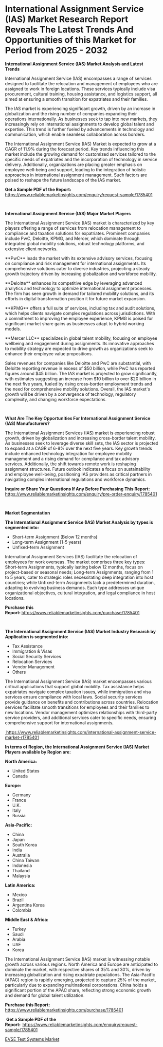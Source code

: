 <p><h1>International Assignment Service (IAS) Market Research Report Reveals The Latest Trends And Opportunities of this Market for Period from 2025 - 2032</h1></p><p><strong>International Assignment Service (IAS) Market Analysis and Latest Trends</strong></p>
<p><p>International Assignment Service (IAS) encompasses a range of services designed to facilitate the relocation and management of employees who are assigned to work in foreign locations. These services typically include visa procurement, cultural training, housing assistance, and logistics support, all aimed at ensuring a smooth transition for expatriates and their families.</p><p>The IAS market is experiencing significant growth, driven by an increase in globalization and the rising number of companies expanding their operations internationally. As businesses seek to tap into new markets, they increasingly rely on international assignments to develop global talent and expertise. This trend is further fueled by advancements in technology and communication, which enable seamless collaboration across borders.</p><p>The International Assignment Service (IAS) Market is expected to grow at a CAGR of 11.9% during the forecast period. Key trends influencing this market include the growing demand for customized services tailored to the specific needs of expatriates and the incorporation of technology in service delivery. Additionally, organizations are placing greater emphasis on employee well-being and support, leading to the integration of holistic approaches in international assignment management. Such factors are poised to reshape the future landscape of the IAS market.</p></p>
<p><strong>Get a Sample PDF of the Report:&nbsp;</strong> <a href="https://www.reliablemarketinsights.com/enquiry/request-sample/1785401?utm_campaign=2535&utm_medium=2&utm_source=Github&utm_content=ia&utm_term=25032025&utm_id=international-assignment-service-ias">https://www.reliablemarketinsights.com/enquiry/request-sample/1785401</a></p>
<p>&nbsp;</p>
<p><strong>International Assignment Service (IAS) Major Market Players</strong></p>
<p><p>The International Assignment Service (IAS) market is characterized by key players offering a range of services from relocation management to compliance and taxation solutions for expatriates. Prominent companies include PwC, Deloitte, KPMG, and Mercer, which dominate through integrated global mobility solutions, robust technology platforms, and extensive client networks.</p><p>**PwC** leads the market with its extensive advisory services, focusing on compliance and risk management for international assignments. Its comprehensive solutions cater to diverse industries, projecting a steady growth trajectory driven by increasing globalization and workforce mobility.</p><p>**Deloitte** enhances its competitive edge by leveraging advanced analytics and technology to optimize international assignment processes. The firm has seen growth in demand for tailored mobility solutions, and its efforts in digital transformation position it for future market expansion.</p><p>**KPMG** offers a full suite of services, including tax and audit solutions, which helps clients navigate complex regulations across jurisdictions. With a commitment to improving the employee experience, KPMG is poised for significant market share gains as businesses adapt to hybrid working models.</p><p>**Mercer LLC** specializes in global talent mobility, focusing on employee wellbeing and engagement during assignments. Its innovative approaches to mobility strategy are expected to drive growth as organizations seek to enhance their employee value propositions.</p><p>Sales revenues for companies like Deloitte and PwC are substantial, with Deloitte reporting revenue in excess of $50 billion, while PwC has reported figures around $45 billion. The IAS market is projected to grow significantly, with estimates suggesting an increase from $10 billion to over $20 billion in the next five years, fueled by rising cross-border employment trends and the need for comprehensive mobility solutions. Overall, the IAS market's growth will be driven by a convergence of technology, regulatory complexity, and changing workforce expectations.</p></p>
<p>&nbsp;</p>
<p><strong>What Are The Key Opportunities For International Assignment Service (IAS) Manufacturers?</strong></p>
<p><p>The International Assignment Services (IAS) market is experiencing robust growth, driven by globalization and increasing cross-border talent mobility. As businesses seek to leverage diverse skill sets, the IAS sector is projected to expand at a CAGR of 6-8% over the next five years. Key growth trends include enhanced technology integration for employee mobility management and a rising demand for compliance and tax advisory services. Additionally, the shift towards remote work is reshaping assignment structures. Future outlook indicates a focus on sustainability and employee well-being, positioning IAS providers as critical partners in navigating complex international regulations and workforce dynamics.</p></p>
<p><strong>Inquire or Share Your Questions If Any Before Purchasing This Report:</strong> <a href="https://www.reliablemarketinsights.com/enquiry/pre-order-enquiry/1785401?utm_campaign=2535&utm_medium=2&utm_source=Github&utm_content=ia&utm_term=25032025&utm_id=international-assignment-service-ias">https://www.reliablemarketinsights.com/enquiry/pre-order-enquiry/1785401</a></p>
<p>&nbsp;</p>
<p><strong>Market Segmentation</strong></p>
<p><strong>The International Assignment Service (IAS) Market Analysis by types is segmented into:</strong></p>
<p><ul><li>Short-term Assignment (Below 12 months)</li><li>Long-term Assignment (1-5 years)</li><li>Unfixed-term Assignment</li></ul></p>
<p><p>International Assignment Services (IAS) facilitate the relocation of employees for work overseas. The market comprises three key types: Short-term Assignments, typically lasting below 12 months, focus on project-based or seasonal needs; Long-term Assignments, ranging from 1 to 5 years, cater to strategic roles necessitating deep integration into host countries; while Unfixed-term Assignments lack a predetermined duration, adapting to evolving business demands. Each type addresses unique organizational objectives, cultural integration, and legal compliance in host locations.</p></p>
<p><strong>Purchase this Report:&nbsp;</strong><a href="https://www.reliablemarketinsights.com/purchase/1785401?utm_campaign=2535&utm_medium=2&utm_source=Github&utm_content=ia&utm_term=25032025&utm_id=international-assignment-service-ias">https://www.reliablemarketinsights.com/purchase/1785401</a></p>
<p>&nbsp;</p>
<p><strong>The International Assignment Service (IAS) Market Industry Research by Application is segmented into:</strong></p>
<p><ul><li>Tax Assistance</li><li>Immigration & Visas</li><li>Social Security Services</li><li>Relocation Services</li><li>Vendor Management</li><li>Others</li></ul></p>
<p><p>The International Assignment Service (IAS) market encompasses various critical applications that support global mobility. Tax assistance helps expatriates navigate complex taxation issues, while immigration and visa services ensure compliance with local laws. Social security services provide guidance on benefits and contributions across countries. Relocation services facilitate smooth transitions for employees and their families to new locations. Vendor management optimizes relationships with third-party service providers, and additional services cater to specific needs, ensuring comprehensive support for international assignments.</p></p>
<p><a href="https://www.reliablemarketinsights.com/international-assignment-service-market-r1785401?utm_campaign=2535&utm_medium=2&utm_source=Github&utm_content=ia&utm_term=25032025&utm_id=international-assignment-service-ias">&nbsp;https://www.reliablemarketinsights.com/international-assignment-service-market-r1785401</a></p>
<p><strong>In terms of Region, the International Assignment Service (IAS) Market Players available by Region are:</strong></p>
<p>
    <p> <strong> North America: </strong>
        <ul>
            <li>United States</li>
            <li>Canada</li>
        </ul>
        </p> 
    <p> <strong> Europe: </strong>
        <ul>
            <li>Germany</li>
            <li>France</li>
            <li>U.K.</li>
            <li>Italy</li>
            <li>Russia</li>
        </ul>
        </p> 
    <p> <strong> Asia-Pacific: </strong>
        <ul>
            <li>China</li>
            <li>Japan</li>
            <li>South Korea</li>
            <li>India</li>
            <li>Australia</li>
            <li>China Taiwan</li>
            <li>Indonesia</li>
            <li>Thailand</li>
            <li>Malaysia</li>
        </ul>
        </p> 
    <p> <strong> Latin America: </strong>
        <ul>
            <li>Mexico</li>
            <li>Brazil</li>
            <li>Argentina Korea</li>
            <li>Colombia</li>
        </ul>
        </p> 
    <p> <strong> Middle East & Africa: </strong>
        <ul>
            <li>Turkey</li>
            <li>Saudi</li>
            <li>Arabia</li>
            <li>UAE</li>
            <li>Korea</li>
        </ul>
    </p>
    </p>
<p><p>The International Assignment Service (IAS) market is witnessing notable growth across various regions. North America and Europe are anticipated to dominate the market, with respective shares of 35% and 30%, driven by increasing globalization and rising expatriate populations. The Asia-Pacific (APAC) region is rapidly emerging, projected to capture 25% of the market, particularly due to expanding multinational corporations. China holds a significant portion of the APAC share, reflecting strong economic growth and demand for global talent utilization.</p></p>
<p><strong>Purchase this Report: </strong><a href="https://www.reliablemarketinsights.com/purchase/1785401?utm_campaign=2535&utm_medium=2&utm_source=Github&utm_content=ia&utm_term=25032025&utm_id=international-assignment-service-ias">https://www.reliablemarketinsights.com/purchase/1785401</a></p>
<p>&nbsp;<strong>Get a Sample PDF of the Report:&nbsp;&nbsp;</strong><a href="https://www.reliablemarketinsights.com/enquiry/request-sample/1785401?utm_campaign=2535&utm_medium=2&utm_source=Github&utm_content=ia&utm_term=25032025&utm_id=international-assignment-service-ias">https://www.reliablemarketinsights.com/enquiry/request-sample/1785401</a></p>
<p><strong></strong></p>
<p><p><a href="https://github.com/sherikacas30/Market-Research-Report-List-1/blob/main/evse-test-systems-market.md?utm_campaign=2535&utm_medium=2&utm_source=Github&utm_content=ia&utm_term=25032025&utm_id=international-assignment-service-ias">EVSE Test Systems Market</a></p></p>